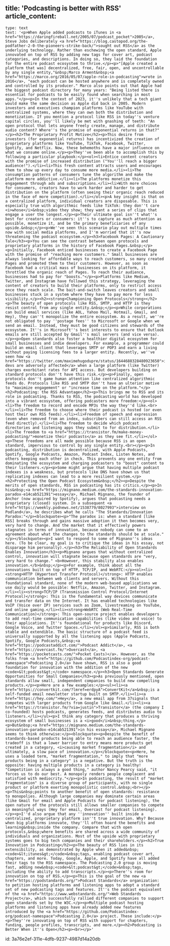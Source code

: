 title: 'Podcasting is better with RSS'
article_content:
  -
    type: text
    text: '<p>When Apple added podcasts to iTunes in <a href="https://daringfireball.net/2005/07/podcast_pocket">2005</a>, Steve Jobs deliberately <a href="https://blog.castopod.org/the-podfather-2-0-the-pioneers-strike-back/">sought out RSS</a> as the underlying technology. Rather than eschewing the open standard, Apple innovated on top of RSS by adding new tags for cover art, podcast categories, and descriptions. In doing so, they laid the foundation for the entire podcast ecosystem to thrive.</p><p>"[Apple created a platform that was] decentralized, free, fair, open, and uncontrollable by any single entity,"&nbsp;Marco Arment&nbsp;<a href="https://marco.org/2016/05/07/apple-role-in-podcasting">wrote in 2016</a>, "each podcast can be hosted anywhere and is completely owned and controlled by its producer." Marco also points out that Apple had the biggest podcast directory for many years: "Being listed there is essential for podcasts to be easily found when searching in most apps."</p><p>In the context of 2023, it''s unlikely that a tech giant would make the same decision as Apple did back in 2005. Modern investors and executives champion platforms like YouTube with centralized systems, where they can own both the distribution and monetization. If you mention a protocol like RSS in today''s venture capital circles, you''ll likely be met with gnashing of teeth: "An open protocol that lets anyone freely create, manage, and distribute audio content? Where''s the promise of exponential returns in that?"</p><h2>The Proprietary Profit Motive</h2><p>This desire from investors (for exponential returns) has incentivized the creation of proprietary platforms like YouTube, TikTok, Facebook, Twitter, Spotify, and Netflix. Now, these behemoths have a major influence on what we consume online.</p><p>They''ve been able to accomplish this by following a particular playbook:</p><ol><li>Entice content creators with the promise of increased distribution ("You''ll reach a bigger audience!").</li><li>This fresh content attracts users and encourages them to show up every day to consume more media.</li><li>The consumption patterns of consumers tune the algorithm and make the platform more addictive.</li><li>The platforms monetize this engagement through ads and subscriptions.</li><li>With more choices for consumers, creators have to work harder and harder to get distribution on the platform (often seeing their organic reach reduced in the face of more competition).</li></ol><p>A key insight is that on a centralized platform, individual creators are disposable. This is especially true with algorithmic feeds like TikTok: they don''t care <i>whose</i>&nbsp;video they show; they want a series of clips that engage a user the longest.</p><p>Their ultimate goal isn''t what''s best for creators or consumers: it''s to capture as much attention as possible, monetize it, and be the primary beneficiaries of any upside.&nbsp;</p><p>We''ve seen this scenario play out multiple times now with social media platforms, and I''m worried that it''s now threatening the podcast ecosystem.</p><h3>Facebook Pages: A Cautionary Tale</h3><p>You can see the contrast between open protocols and proprietary platforms in the history of Facebook Pages.&nbsp;</p><p>Initially, Facebook enticed businesses to create a Facebook Page with the promise of "reaching more customers." Small businesses are always looking for affordable ways to reach customers, so many created Pages and promoted them to their customers. However, as soon as Facebook had a critical mass of businesses on its platform, it throttled the organic reach of Pages. To reach their audience, businesses had to pay for "boosts."</p><p>Platforms like Medium, Twitter, and Instagram have followed this strategy, leveraging the content of creators to build their platforms, only to restrict access once they reach scale. The bait-and-switch leaves creators and small businesses stuck in a system where they have to pay more for less visibility.</p><h2><strong>Championing Open Protocols</strong></h2><p>The beauty of open protocols like RSS, SMTP, and HTTP is they resist control from any single entity.&nbsp;</p><p>While corporations can build email services (like AOL, Yahoo Mail, Hotmail, Gmail, and Hey), they can''t monopolize the entire ecosystem. As a result, we''re not obligated to pay ''postage fees'' to Microsoft or Google when we send an email. Instead, they must be good citizens and stewards of the ecosystem. It''s in Microsoft''s best interests to ensure that Outlook emails are still accepted by Gmail''s mail servers (and vice versa).</p><p>Open standards also foster a healthier digital ecosystem for small businesses and indie developers. For example, a programmer could build an email client that leverages SMTP or POP3 and earn a living without paying licensing fees to a larger entity. Recently, we''ve seen how <a href="https://twitter.com/maximehugodupre/status/1644688328480923650">indie devs are adversely affected</a> when a large platform (like Twitter) charges exorbitant rates for API access. But developers building on standard protocols don''t have this risk.</p><p>Finally, open protocols don''t game human attention like centralized algorithmic feeds do. Protocols like RSS and SMTP don''t have an ulterior motive to "maximize engagement" or "increase time on the platform."</p><h2>Podcasting: the RSS Advantage</h2><p>This brings me to RSS and its role in podcasting. Thanks to RSS, the podcasting world has developed into a vibrant ecosystem, offering podcasters more freedom:</p><ol><li>The freedom to record and encode MP3s the way they''d like.<br></li><li>The freedom to choose where their podcast is hosted (or even host their own RSS feeds).</li><li>Freedom of speech and expression (even when removed from an index, subscribers can still access an RSS feed directly).</li><li>The freedom to decide which podcast directories and listening apps they submit to for distribution.</li><li>The freedom to <a href="https://transistor.fm/make-money-podcasting/">monetize their podcasts</a> as they see fit.</li></ol><p>These freedoms are all made possible because RSS is an open standard, impervious to control by any single entity.<br></p><p>In podcasting, distribution is decentralized, with Apple Podcasts, Spotify, Google Podcasts, Amazon, Podcast Index, Listen Notes, and others keeping each other in check. This prevents any one entity from dominating the ecosystem and charging podcasters to "boost" content to their listeners.</p><p>Some might argue that having multiple podcast indexes is a weakness, but protocols like DNS have shown us that replicating indexes can lead to a more resilient system.</p><h2>Protecting the Open Podcast Ecosystem&nbsp;</h2><p>Despite the merits of open standards, RSS in podcasting has its critics.</p><p>In his&nbsp;<a href="https://mignano.medium.com/the-standards-innovation-paradox-e14cab521391">essay</a>, Michael Mignano, the founder of Anchor (now acquired by Spotify), argues that podcasting needs a proprietary (closed) system. In a subsequent <a href="https://weekly.podnews.net/1538779/8027993">interview on Podland</a>, he describes what he calls "The Standards/Innovation Paradox:"</p><blockquote><p>"The paradox is: when a standard [like RSS] breaks through and gains massive adoption it then becomes very, very hard to change. And the market that it effectively powers stagnates in terms of innovation, because nobody can come to an agreement about what the changes to the standards should be at scale."</p></blockquote><p>I want to respond to some of Mignano''s ideas here. (To be clear, my goal is to critique the ideas in his essay, not disparage him personally).</p><h3>The Reliability of Open Standards Enables Innovation</h3><p>Mignano argues that without centralized control, innovation will stagnate because open standards are "very, very hard to change." <b>However, this stability also enables innovation.</b>&nbsp;</p><p>For example, think about all the innovations built on top of HTTP, TCP/IP, and WebRTC:</p><ol><li><strong>HTTP (Hypertext Transfer Protocol)</strong>: HTTP enables communication between web clients and servers. Without this foundational standard, none of the modern web-based applications we use daily would be possible: Netflix, Amazon, Twitter, and Instagram.</li><li><strong>TCP/IP (Transmission Control Protocol/Internet Protocol)</strong>: This is the fundamental way devices communicate and transfer data on the Internet. It has enabled technologies like VoIP (Voice over IP) services such as Zoom, livestreaming on YouTube, and online gaming.</li><li><strong>WebRTC (Web Real-Time Communication)</strong>: This open-source project enables developers to add real-time communication capabilities (like video and voice) to their applications. It''s foundational for products like Discord, Google Voice, and Twitter Spaces.</li></ol><p>Similarly, RSS is both stable and extendible. The basic structure of a podcast feed is universally supported by all the listening apps (Apple Podcasts, Spotify, Google Podcasts,&nbsp;<a href="https://podcastaddict.com/">Podcast Addict</a>, <a href="https://overcast.fm/">Overcast</a>, <a href="https://pocketcasts.com/">Pocket Casts)</a>. However, as the folks from <a href="https://github.com/Podcastindex-org/podcast-namespace">Podcasting 2.0</a> have shown, RSS is also a good foundation for innovation with the addition of the new <code>&lt;podcast&gt;</code> namespace.</p><h3>Open Standards Generate Opportunities for Small Companies</h3><p>As previously mentioned, open standards allow small, independent companies to build new compelling products.</p><p>Here are a few examples:</p><ul><li><a href="https://convertkit.com/?lmref=erdpyA">ConvertKit</a>&nbsp;is a self-funded email newsletter startup built on SMTP.</li><li><a href="https://hey.com/">Hey</a>, a new email app from 37signals that competes with larger products from Google like Gmail.</li><li><a href="https://transistor.fm/?via=justin">Transistor</a> (the company I co-founded) hosts podcasts, generates feeds, and distributes audio to listeners.</li></ul><p>I think any category that produces a thriving ecosystem of small businesses is a <i>good</i>&nbsp;thing.</p><p>But&nbsp;<a href="https://mignano.medium.com/the-standards-innovation-paradox-e14cab521391">in his essay</a>, Michael Mignano seems to think otherwise:</p><blockquote><p>Despite the benefit of standards-based products being able to reach an audience faster, the tradeoff is that a lower barrier to entry means more products get created in a category, <i>causing market fragmentation</i> and ultimately, a slow pace of innovation.</p></blockquote><p>Here, he uses a loaded term, "market fragmentation," to imply that "more products being in a category" is a negative. But the truth is the opposite: having multiple products in a category is healthy! "Competition is always a good thing," author Nancy Pearcy said, "it forces us to do our best. A monopoly renders people complacent and satisfied with mediocrity."</p><p>In podcasting, the result of "market fragmentation" is a diverse group of participants, with no single product or platform exerting monopolistic control.&nbsp;<br></p><p>This&nbsp;points to another benefit of open standards: resistance to monopolies. Although large companies may dominate certain areas (like Gmail for email and Apple Podcasts for podcast listening), the open nature of the protocols still allows smaller companies to compete in meaningful ways (Hey for email, Overcast for podcast listening).</p><p>I''d also argue that any ''innovation'' built inside a centralized, proprietary platform isn''t true innovation. Why? Because when big platforms innovate, they''ll often hoard the benefits and learning&nbsp;inside the company. Compare that with open protocols,&nbsp;where benefits are shared across a wide community of individuals and organizations. Most of the upside with proprietary systems goes to big tech companies and their shareholders.</p><h2>True Innovation in Podcasting</h2><p>The beauty of RSS lies in its extensibility, as demonstrated by Apple when it added&nbsp;<code>&lt;itunes&gt;</code>&nbsp;tags, enabling podcast cover art, chapters, and more. Today, Google, Apple, and Spotify have all added their tags to the RSS namespace. The Podcasting 2.0 group is moving fast, adding new&nbsp;<code>&lt;podcast&gt;</code>&nbsp;tags, including the ability to add transcripts.</p><p>There''s room for innovation on top of RSS.</p><p>This is the goal of the new <a href="https://podstandards.org/">Podcast Standards</a> organization: to petition hosting platforms and listening apps to adopt a standard set of new podcasting tags and features. It''s the podcast equivalent of the <a href="https://www.webstandards.org/">Web Standards Project</a>, which successfully rallied different companies to support open standards set by the W3C.</p><p>Multiple podcast hosting platforms and listening apps have already added new features introduced by the <a href="https://github.com/Podcastindex-org/podcast-namespace">Podcasting 2.0</a> project. These include:</p><p>They''re innovating on top of RSS with support for chapters, funding, people profiles, transcripts, and more.</p><h2>Podcasting is Better When it''s Open</h2><p><br></p>'
id: 3a76e2ef-311e-4dfb-9237-4987d14a20db
